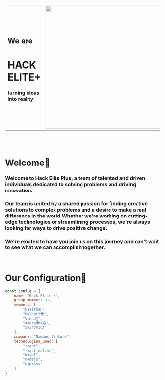 
<table align="center">
    <tr>
        <td>
            <span align="start">
                <h2>We are</h2>
                <h1><b>HACK ELITE+<b></h1>
                <h4>turning ideas into reality</h4>
            </span>
        </td>
        <td>
            <img src="https://github.com/hack-elite-plus/.github-private/blob/main/profile/sun.gif" width=400>
        </td>
    </tr>
</table>

<br/>
<br/>
 
# **Welcome🙏**

### Welcome to Hack Elite Plus, a team of talented and driven individuals dedicated to solving problems and driving innovation. 

### Our team is united by a shared passion for finding creative solutions to complex problems and a desire to make a real difference in the world.Whether we're working on cutting-edge technologies or streamlining processes, we're always looking for ways to drive positive change. 

### We're excited to have you join us on this journey and can't wait to see what we can accomplish together. 

<br/>

# **Our Configuration🧩**
 
```javascript
const config = {
    name: "Hack Elite +",
    group_number: 31,
    members: [
        "Hasitha🤗",
        "Malhari😎",
        "Vinod🤪",
        "Anuradha😁",
        "Shiromi😊"
    ],
    company: "Nimbus Venture",
    technologies_used: [
        "react",
        "react native",
        "mysql",
        "nodejs",
        "express"
    ]
}
```
